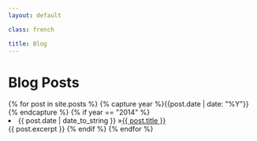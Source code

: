 ```yaml
---
layout: default

class: french

title: Blog
---
```


  <h1>Blog Posts</h1>
    {% for post in site.posts %}
      {% capture year %}{{post.date | date: "%Y"}}{% endcapture %}
      {% if year == "2014" %}
      <li><span>{{ post.date | date_to_string }} &raquo;</span><a href="{{ post.url }}">{{ post.title }}</a></li>
      {{ post.excerpt }}
      {% endif %}
    {% endfor %}
